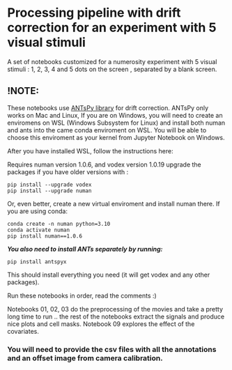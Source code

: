 # Processing pipeline with drift correction for an experiment with 5 visual stimuli
A set of notebooks customized for a numerosity experiment with 5 visual stimuli : 1, 2, 3, 4 and 5 dots on the screen , separated by a blank screen.

## !NOTE: 
These notebooks use [ANTsPy library](https://github.com/ANTsX/ANTsPy) for drift correction. 
ANTsPy only works on Mac and Linux,  If you are on Windows, 
you will need to create an enviromens on WSL (Windows Subsystem for Linux) 
and install both numan and ants into the came conda enviroment on WSL.
You will be able to choose this enviroment as your kernel from Jupyter Notebook on Windows.

After you have installed WSL, follow the instructions here:

Requires numan version 1.0.6, and vodex version 1.0.19
upgrade the packages if you have older versions with :
```
pip install --upgrade vodex
pip install --upgrade numan
```
Or, even better, create a new virtual enviroment and install numan there.
If you are using conda:
```
conda create -n numan python=3.10
conda activate numan
pip install numan==1.0.6
```
***You also need to install ANTs separately by running:***
```
pip install antspyx
```

This should install everything you need (it will get vodex and any other packages).


Run these notebooks in order, read the comments :)

Notebooks 01, 02, 03 do the preprocessing of the movies and take a pretty long time to run .. the rest of the notebooks extract the signals and produce nice plots and cell masks. 
Notebook 09 explores the effect of the covariates.

### You will need to provide the csv files with all the annotations and an offset image from camera calibration. 
